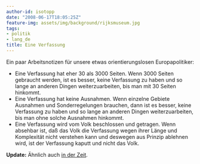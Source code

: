```yaml
---
author-id: isotopp
date: "2008-06-17T18:05:25Z"
feature-img: assets/img/background/rijksmuseum.jpg
tags:
- politik
- lang_de
title: Eine Verfassung
---
```


Ein paar Arbeitsnotizen für unsere etwas orientierungslosen Europapolitiker: 

- Eine Verfassung hat eher 30 als 3000 Seiten. Wenn 3000 Seiten gebraucht werden, ist es besser, keine Verfassung zu haben und so lange an anderen Dingen weiterzuarbeiten, bis man mit 30 Seiten hinkommt.
- Eine Verfassung hat keine Ausnahmen. Wenn einzelne Gebiete Ausnahmen und Sonderregelungen brauchen, dann ist es besser, keine Verfassung zu haben und so lange an anderen Dingen weiterzuarbeiten, bis man ohne solche Ausnahmen hinkommt.
- Eine Verfassung wird vom Volk beschlossen und getragen. Wenn absehbar ist, daß das Volk die Verfassung wegen ihrer Länge und Komplexität nicht verstehen kann und deswegen aus Prinzip ablehnen wird, ist der Verfassung kaputt und nicht das Volk.

**Update:** Ähnlich auch 
[in der Zeit](http://blog.zeit.de/bittner-blog/2008/06/23/warum-die-iren-nein-gesagt-haben_89).
